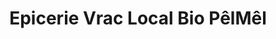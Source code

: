 ---
title: "Epicerie Vrac Local Bio PêlMêl"
url: /meymac/epicerie-vrac-local-bio-pelmel/
shop: Feinkost
---